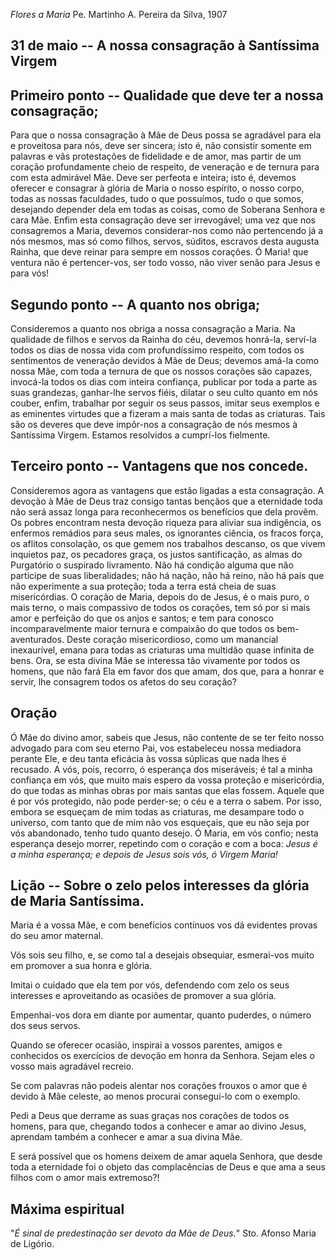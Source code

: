*Flores a Maria*
Pe. Martinho A. Pereira da Silva, 1907

## 31 de  maio -- A nossa consagração à Santíssima Virgem

## Primeiro ponto -- Qualidade que deve ter a nossa consagração;

Para que o nossa consagração à Mãe de Deus possa se agradável para ela e proveitosa para nós, deve ser sincera; isto é, não consistir somente em palavras e vãs protestações de fidelidade e de amor, mas partir de um coração profundamente cheio de respeito, de veneração e de ternura para com esta admirável Mãe. Deve ser perfeota e inteira; isto é, devemos oferecer e consagrar à glória de Maria o nosso espírito, o nosso corpo, todas as nossas faculdades, tudo o que possuímos, tudo o que somos, desejando depender dela em todas as coisas, como de Soberana Senhora e cara Mãe. Enfim esta consagração deve ser irrevogável; uma vez que nos consagremos a Maria, devemos considerar-nos como não pertencendo já a nós mesmos, mas só como filhos, servos, súditos, escravos desta augusta Rainha, que deve reinar para sempre em nossos corações. Ó Maria! que ventura não é pertencer-vos, ser todo vosso, não viver senão para Jesus e para vós!

## Segundo ponto -- A quanto nos obriga;

Consideremos a quanto nos obriga a nossa consagração a Maria. Na qualidade de filhos e servos da Rainha do céu, devemos honrá-la, serví-la todos os dias de nossa vida com profundíssimo respeito, com todos os sentimentos de veneração devidos à Mãe de Deus; devemos amá-la como nossa Mãe, com toda a ternura de que os nossos corações são capazes, invocá-la todos os dias com inteira confiança, publicar por toda a parte as suas grandezas, ganhar-lhe servos fiéis, dilatar o seu culto quanto em nós couber, enfim, trabalhar por seguir os seus passos, imitar seus exemplos e as eminentes virtudes que a fizeram a mais santa de todas as criaturas. Tais são os deveres que deve impôr-nos a consagração de nós mesmos à Santíssima Virgem. Estamos resolvidos a cumprí-los fielmente.

## Terceiro ponto -- Vantagens que nos concede.

Consideremos agora as vantagens que estão ligadas a esta consagração. A devoção à Mãe de Deus traz consigo tantas bençãos que a eternidade toda não será assaz longa para reconhecermos os benefícios que dela provêm. Os pobres encontram nesta devoção riqueza para aliviar sua indigência, os enfermos remádios para seus males, os ignorantes ciência, os fracos força, os aflitos consolação, os que gemem nos trabalhos descanso, os que vivem inquietos paz, os pecadores graça, os justos santificação, as almas do Purgatório o suspirado livramento. Não há condição alguma que não participe de suas liberalidades; não há nação, não há reino, não há país que não experimente a sua proteção; toda a terra está cheia de suas misericórdias. O coração de Maria, depois do de Jesus, é o mais puro, o mais terno, o mais compassivo de todos os corações, tem só por si mais amor e perfeição do que os anjos e santos; e tem para conosco incomparavelmente maior ternura e compaixão do que todos os bem-aventurados. Deste coração misericordioso, como um manancial inexaurível, emana para todas as criaturas uma multidão quase infinita de bens. Ora, se esta divina Mãe se interessa tão vivamente por todos os homens, que não fará Ela em favor dos que amam, dos que, para a honrar e servir, lhe consagrem todos os afetos do seu coração?

## Oração

Ó Mãe do divino amor, sabeis que Jesus, não contente de se ter feito nosso advogado para com seu eterno Pai, vos estabeleceu nossa mediadora perante Ele, e deu tanta eficácia às vossa súplicas que nada lhes é recusado. A vós, pois, recorro, ó esperança dos miseráveis; é tal a minha confiança em vós, que muito mais espero da vossa proteção e misericórdia, do que todas as minhas obras por mais santas que elas fossem. Aquele que é por vós protegido, não pode perder-se; o céu e a terra o sabem. Por isso, embora se esqueçam de mim todas as criaturas, me desampare todo o universo, com tanto que de mim não vos esqueçais, que eu não seja por vós abandonado, tenho tudo quanto desejo. Ó Maria, em vós confio; nesta esperança desejo morrer, repetindo com o coração e com a boca: _Jesus é a minha esperança; e depois de Jesus sois vós, ó Virgem Maria!_

## Lição -- Sobre o zelo pelos interesses da glória de Maria Santíssima.

Maria é a vossa Mãe, e com benefícios contínuos vos dá evidentes provas do seu amor maternal.

Vós sois seu filho, e, se como tal a desejais obsequiar, esmerai-vos muito em promover a sua honra e glória.

Imitai o cuidado que ela tem por vós, defendendo com zelo os seus interesses e aproveitando as ocasiões de promover a sua glória.

Empenhai-vos dora em diante por aumentar, quanto puderdes, o número dos seus servos.

Quando se oferecer ocasião, inspirai a vossos parentes, amigos e conhecidos os exercícios de devoção em honra da Senhora. Sejam eles o vosso mais agradável recreio.

Se com palavras não podeis alentar nos corações frouxos o amor que é devido à Mãe celeste, ao menos procurai consegui-lo com o exemplo.

Pedi a Deus que derrame as suas graças nos corações de todos os homens, para que, chegando todos a conhecer e amar ao divino Jesus, aprendam também a conhecer e amar a sua divina Mãe.

E será possível que os homens deixem de amar aquela Senhora, que desde toda a eternidade foi o objeto das complacências de Deus e que ama a seus filhos com o amor mais extremoso?!

## Máxima espiritual

"_É sinal de predestinação ser devoto da Mãe de Deus._" Sto. Afonso Maria de Ligório.
